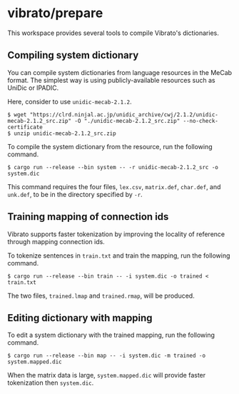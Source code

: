# vibrato/prepare

This workspace provides several tools to compile Vibrato's dictionaries.

## Compiling system dictionary

You can compile system dictionaries from language resources in the MeCab format.
The simplest way is using publicly-available resources such as UniDic or IPADIC.

Here, consider to use `unidic-mecab-2.1.2`.

```
$ wget "https://clrd.ninjal.ac.jp/unidic_archive/cwj/2.1.2/unidic-mecab-2.1.2_src.zip" -O "./unidic-mecab-2.1.2_src.zip" --no-check-certificate
$ unzip unidic-mecab-2.1.2_src.zip
```

To compile the system dictionary from the resource,
run the following command.

```
$ cargo run --release --bin system -- -r unidic-mecab-2.1.2_src -o system.dic
```

This command requires the four files, `lex.csv`, `matrix.def`, `char.def`, and `unk.def`, to be in the directory specified by `-r`.

## Training mapping of connection ids

Vibrato supports faster tokenization by improving the locality of reference through mapping connection ids.

To tokenize sentences in `train.txt` and train the mapping,
run the following command.

```
$ cargo run --release --bin train -- -i system.dic -o trained < train.txt
```

The two files, `trained.lmap` and `trained.rmap`, will be produced.

## Editing dictionary with mapping

To edit a system dictionary with the trained mapping,
run the following command.

```
$ cargo run --release --bin map -- -i system.dic -m trained -o system.mapped.dic
```

When the matrix data is large,
`system.mapped.dic` will provide faster tokenization then `system.dic`.
